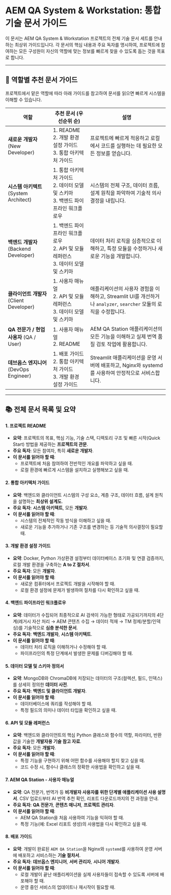 # AEM QA System & Workstation: 통합 기술 문서 가이드

이 문서는 AEM QA System & Workstation 프로젝트의 전체 기술 문서 세트를 안내하는 최상위 가이드입니다. 각 문서의 핵심 내용과 주요 독자를 명시하여, 프로젝트에 참여하는 모든 구성원이 자신의 역할에 맞는 정보를 빠르게 찾을 수 있도록 돕는 것을 목표로 합니다.

---

## 🎯 역할별 추천 문서 가이드

프로젝트에서 맡은 역할에 따라 아래 가이드를 참고하여 문서를 읽으면 빠르게 시스템을 이해할 수 있습니다.

| 역할 | 추천 문서 (우선순위 순) | 설명 |
|------|------------------------|------|
| **새로운 개발자** (New Developer) | 1. README<br/>2. 개발 환경 설정 가이드<br/>3. 통합 아키텍처 가이드 | 프로젝트에 빠르게 적응하고 로컬에서 코드를 실행하는 데 필요한 모든 정보를 얻습니다. |
| **시스템 아키텍트** (System Architect) | 1. 통합 아키텍처 가이드<br/>2. 데이터 모델 및 스키마<br/>3. 백엔드 파이프라인 워크플로우 | 시스템의 전체 구조, 데이터 흐름, 설계 원칙을 파악하여 기술적 의사결정을 내립니다. |
| **백엔드 개발자** (Backend Developer) | 1. 백엔드 파이프라인 워크플로우<br/>2. API 및 모듈 레퍼런스<br/>3. 데이터 모델 및 스키마 | 데이터 처리 로직을 심층적으로 이해하고, 특정 모듈을 수정하거나 새로운 기능을 개발합니다. |
| **클라이언트 개발자** (Client Developer) | 1. 사용자 매뉴얼<br/>2. API 및 모듈 레퍼런스<br/>3. 데이터 모델 및 스키마 | 애플리케이션의 사용자 경험을 이해하고, Streamlit UI를 개선하거나 `analyzer`, `searcher` 모듈의 로직을 수정합니다. |
| **QA 전문가 / 현업 사용자** (QA / User) | 1. 사용자 매뉴얼<br/>2. README | AEM QA Station 애플리케이션의 모든 기능을 이해하고 실제 번역 품질 검토 작업에 활용합니다. |
| **데브옵스 엔지니어** (DevOps Engineer) | 1. 배포 가이드<br/>2. 통합 아키텍처 가이드<br/>3. 개발 환경 설정 가이드 | Streamlit 애플리케이션을 운영 서버에 배포하고, Nginx와 systemd를 사용하여 안정적으로 서비스합니다. |

---

## 📚 전체 문서 목록 및 요약

#### **1. 프로젝트 README**

* **요약**: 프로젝트의 목표, 핵심 기능, 기술 스택, 디렉토리 구조 및 빠른 시작(Quick Start) 방법을 제공하는 **프로젝트의 관문**.
* **주요 독자**: 모든 참여자, 특히 **새로운 개발자**.
* **이 문서를 읽어야 할 때**:
    * 프로젝트에 처음 참여하여 전반적인 개요를 파악하고 싶을 때.
    * 로컬 환경에 빠르게 시스템을 설치하고 실행해보고 싶을 때.

#### **2. 통합 아키텍처 가이드**

* **요약**: 백엔드와 클라이언트 시스템의 구성 요소, 계층 구조, 데이터 흐름, 설계 원칙을 설명하는 **최상위 설계도**.
* **주요 독자**: **시스템 아키텍트**, 모든 **개발자**.
* **이 문서를 읽어야 할 때**:
    * 시스템의 전체적인 작동 방식을 이해하고 싶을 때.
    * 새로운 기능을 추가하거나 기존 구조를 변경하는 등 기술적 의사결정이 필요할 때.

#### **3. 개발 환경 설정 가이드**

* **요약**: Docker, Python 가상환경 설정부터 데이터베이스 초기화 및 연결 검증까지, 로컬 개발 환경을 구축하는 **A to Z 절차서**.
* **주요 독자**: 모든 **개발자**.
* **이 문서를 읽어야 할 때**:
    * 새로운 컴퓨터에서 프로젝트 개발을 시작해야 할 때.
    * 로컬 환경 설정에 문제가 발생하여 절차를 다시 확인하고 싶을 때.

#### **4. 백엔드 파이프라인 워크플로우**

* **요약**: 데이터가 수집되어 최종적으로 AI 검색이 가능한 형태로 가공되기까지의 4단계(레거시 자산 처리 → AEM 콘텐츠 수집 → 데이터 적재 → TM 정제/분할/인덱싱)를 기술적으로 **심층 분석한 문서**.
* **주요 독자**: **백엔드 개발자**, **시스템 아키텍트**.
* **이 문서를 읽어야 할 때**:
    * 데이터 처리 로직을 이해하거나 수정해야 할 때.
    * 파이프라인의 특정 단계에서 발생한 문제를 디버깅해야 할 때.

#### **5. 데이터 모델 및 스키마 정의서**

* **요약**: MongoDB와 ChromaDB에 저장되는 데이터의 구조(컬렉션, 필드, 인덱스)를 상세히 정의한 **데이터 사전**.
* **주요 독자**: **백엔드 및 클라이언트 개발자**.
* **이 문서를 읽어야 할 때**:
    * 데이터베이스에 쿼리를 작성해야 할 때.
    * 특정 필드의 의미나 데이터 타입을 확인하고 싶을 때.

#### **6. API 및 모듈 레퍼런스**

* **요약**: 백엔드와 클라이언트의 핵심 Python 클래스와 함수의 역할, 파라미터, 반환 값을 기술한 **개발자용 기술 참고 자료**.
* **주요 독자**: 모든 **개발자**.
* **이 문서를 읽어야 할 때**:
    * 특정 기능을 구현하기 위해 어떤 함수를 사용해야 할지 찾고 싶을 때.
    * 코드 수정 시, 함수나 클래스의 정확한 사용법을 확인하고 싶을 때.

#### **7. AEM QA Station - 사용자 매뉴얼**

* **요약**: QA 전문가, 번역가 등 **비개발자 사용자를 위한 단계별 애플리케이션 사용 설명서**. CSV 업로드부터 AI 번역 추천 확인, 리포트 다운로드까지의 전 과정을 안내.
* **주요 독자**: **QA 전문가**, **콘텐츠 매니저**, **프로젝트 관리자**.
* **이 문서를 읽어야 할 때**:
    * AEM QA Station을 처음 사용하여 기능을 익혀야 할 때.
    * 특정 기능(예: Excel 리포트 생성)의 사용법을 다시 확인하고 싶을 때.

#### **8. 배포 가이드**

* **요약**: 개발이 완료된 `AEM QA Station`을 Nginx와 `systemd`를 사용하여 운영 서버에 배포하고 서비스하는 **기술 절차서**.
* **주요 독자**: **데브옵스 엔지니어**, **서버 관리자**, **시니어 개발자**.
* **이 문서를 읽어야 할 때**:
    * 로컬 개발이 끝난 애플리케이션을 실제 사용자들이 접속할 수 있도록 서버에 배포해야 할 때.
    * 운영 중인 서비스의 업데이트나 재시작이 필요할 때.